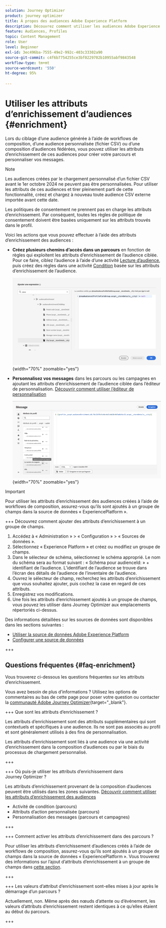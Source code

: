 ```yaml
---
solution: Journey Optimizer
product: journey optimizer
title: À propos des audiences Adobe Experience Platform
description: Découvrez comment utiliser les audiences Adobe Experience Platform.
feature: Audiences, Profiles
topic: Content Management
role: User
level: Beginner
exl-id: 3ec496ba-7555-49e2-992c-403c33302a90
source-git-commit: c4f6b7754255ce3bf0229702b10955abf9843548
workflow-type: tm+mt
source-wordcount: '550'
ht-degree: 95%

---
```


# Utiliser les attributs d’enrichissement d’audiences {#enrichment}

Lors du ciblage d’une audience générée à l’aide de workflows de composition, d’une audience personnalisée (fichier CSV) ou d’une composition d’audiences fédérées, vous pouvez utiliser les attributs d’enrichissement de ces audiences pour créer votre parcours et personnaliser vos messages.

>[!NOTE]
>
>Les audiences créées par le chargement personnalisé d’un fichier CSV avant le 1er octobre 2024 ne peuvent pas être personnalisées. Pour utiliser les attributs de ces audiences et tirer pleinement parti de cette fonctionnalité, créez et chargez à nouveau toute audience CSV externe importée avant cette date.
>
>Les politiques de consentement ne prennent pas en charge les attributs d’enrichissement. Par conséquent, toutes les règles de politique de consentement doivent être basées uniquement sur les attributs trouvés dans le profil.

Voici les actions que vous pouvez effectuer à l’aide des attributs d’enrichissement des audiences :

* **Créez plusieurs chemins d’accès dans un parcours** en fonction de règles qui exploitent les attributs d’enrichissement de l’audience ciblée. Pour ce faire, ciblez l’audience à l’aide d’une activité [Lecture d’audience](../building-journeys/read-audience.md), puis créez des règles dans une activité [Condition](../building-journeys/condition-activity.md) basée sur les attributs d’enrichissement de l’audience.

  ![](assets/audience-enrichment-attribute-condition.png){width="70%" zoomable="yes"}

* **Personnalisez vos messages** dans les parcours ou les campagnes en ajoutant les attributs d’enrichissement de l’audience ciblée dans l’éditeur de personnalisation. [Découvrir comment utiliser l’éditeur de personnalisation](../personalization/personalization-build-expressions.md)

  ![](assets/audience-enrichment-attribute-perso.png){width="70%" zoomable="yes"}

>[!IMPORTANT]
>
>Pour utiliser les attributs d’enrichissement des audiences créées à l’aide de workflows de composition, assurez-vous qu’ils sont ajoutés à un groupe de champs dans la source de données « ExperiencePlatform ».
>
>+++ Découvrez comment ajouter des attributs d’enrichissement à un groupe de champs.
>
>1. Accédez à « Administration » > « Configuration » > « Sources de données ».
>1. Sélectionnez « Experience Platform » et créez ou modifiez un groupe de champs.
>1. Dans le sélecteur de schéma, sélectionnez le schéma approprié. Le nom du schéma sera au format suivant : « Schéma pour audienceId: » + identifiant de l’audience. L’identifiant de l’audience se trouve dans l’écran des détails de l’audience de l’inventaire de l’audience.
>1. Ouvrez le sélecteur de champ, recherchez les attributs d’enrichissement que vous souhaitez ajouter, puis cochez la case en regard de ces attributs.
>1. Enregistrez vos modifications.
>1. Une fois les attributs d’enrichissement ajoutés à un groupe de champs, vous pouvez les utiliser dans Journey Optimizer aux emplacements répertoriés ci-dessus.
>
>Des informations détaillées sur les sources de données sont disponibles dans les sections suivantes :
>
>* [Utiliser la source de données Adobe Experience Platform](../datasource/adobe-experience-platform-data-source.md)
>* [Configurer une source de données](../datasource/configure-data-sources.md)
>
>+++


## Questions fréquentes {#faq-enrichment}

Vous trouverez ci-dessous les questions fréquentes sur les attributs d’enrichissement.

Vous avez besoin de plus d’informations ? Utilisez les options de commentaires au bas de cette page pour poser votre question ou contacter la [communauté Adobe Journey Optimizer](https://experienceleaguecommunities.adobe.com/t5/adobe-journey-optimizer/ct-p/journey-optimizer?profile.language=fr){target="_blank"}.

+++ Que sont les attributs d’enrichissement ?

Les attributs d’enrichissement sont des attributs supplémentaires qui sont contextuels et spécifiques à une audience. Ils ne sont pas associés au profil et sont généralement utilisés à des fins de personnalisation.

Les attributs d’enrichissement sont liés à une audience via une activité d’enrichissement dans la composition d’audiences ou par le biais du processus de chargement personnalisé.

+++

+++ Où puis-je utiliser les attributs d’enrichissement dans Journey Optimizer ?

Les attributs d’enrichissement provenant de la composition d’audiences peuvent être utilisés dans les zones suivantes. [Découvrir comment utiliser les attributs d’enrichissement des audiences](#enrichment)

* Activité de condition (parcours)
* Attributs d’action personnalisée (parcours)
* Personnalisation des messages (parcours et campagnes)

+++

+++ Comment activer les attributs d’enrichissement dans des parcours ?

Pour utiliser les attributs d’enrichissement d’audiences créés à l’aide de workflows de composition, assurez-vous qu’ils sont ajoutés à un groupe de champs dans la source de données « ExperiencePlatform ». Vous trouverez des informations sur l’ajout d’attributs d’enrichissement à un groupe de champs dans [cette section](#enrichment).

+++

+++ Les valeurs d’attribut d’enrichissement sont-elles mises à jour après le démarrage d’un parcours ?

Actuellement, non. Même après des nœuds d’attente ou d’événement, les valeurs d’attributs d’enrichissement restent identiques à ce qu’elles étaient au début du parcours.

+++
